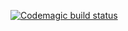 [![Codemagic build status](https://api.codemagic.io/apps/62bb3b78291f0f2230b3cebd/62bb3b78291f0f2230b3cebc/status_badge.svg)](https://codemagic.io/apps/62bb3b78291f0f2230b3cebd/62bb3b78291f0f2230b3cebc/latest_build)
